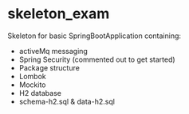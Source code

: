 # skeleton_exam
Skeleton for basic SpringBootApplication containing:
- activeMq messaging
- Spring Security (commented out to get started)
- Package structure
- Lombok
- Mockito
- H2 database
- schema-h2.sql & data-h2.sql
